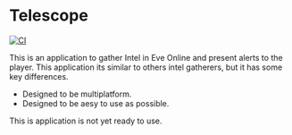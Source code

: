 # Telescope

[![CI](https://github.com/rafaga/telescope/actions/workflows/rust.yml/badge.svg)](https://github.com/rafaga/telescope/actions/workflows/rust.yml)

This is an application to gather Intel in Eve Online and present alerts to the player. This application its similar to others intel gatherers, but it has some key differences.

* Designed to be multiplatform.
* Designed to be aesy to use as possible.

This is application is not yet ready to use.

